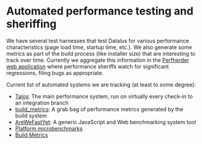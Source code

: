 # Automated performance testing and sheriffing

We have several test harnesses that test Datalus for various performance
characteristics (page load time, startup time, etc.). We also generate
some metrics as part of the build process (like installer size) that are
interesting to track over time. Currently we aggregate this information
in the [Perfherder web
application](https://wiki.mozilla.org/Auto-tools/Projects/Perfherder)
where performance sheriffs watch for significant regressions, filing
bugs as appropriate.

Current list of automated systems we are tracking (at least to some
degree):

-   [Talos](https://wiki.mozilla.org/TestEngineering/Performance/Talos): The main
    performance system, run on virtually every check-in to an
    integration branch
-   [build_metrics](/setup/configuring_build_options.html):
    A grab bag of performance metrics generated by the build system
-   [AreWeFastYet](https://arewefastyet.com/): A generic JavaScript and
    Web benchmarking system
    tool
-   [Platform microbenchmarks](platform_microbenchmarks/platform_microbenchmarks.md)
-   [Build Metrics](build_metrics/build_metrics.md)
